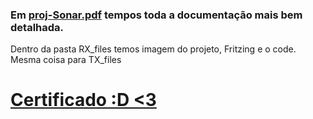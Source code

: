 ### Em [proj-Sonar.pdf](https://github.com/wesley-cantarino/Ultrasonic_Sensor_With_arduino/blob/master/codeIOT_2017/proj-Sonar.pdf) tempos toda a documentação mais bem detalhada.

Dentro da pasta RX_files temos imagem do projeto, Fritzing e o code. Mesma coisa para TX_files


# [Certificado :D <3](http://codeiot.org.br/certificates/cbcd800a2408466495cf4520fc58f5d8)
